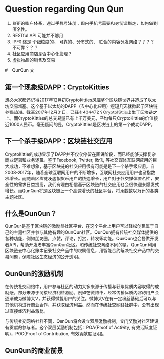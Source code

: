 # Question regarding Qun Qun

1. 群群的账户体系，通过手机号注册：国内手机号需要和身份证绑定，如何做到匿名性。
2. RESTful API 可能并不够用
3. IPFS 络是 个细粒度的、 可靠的、分布式的、 联合的内容分发网络？？？？ 不可靠？？？
4. 社区应用商店是否中心化管理？
5. 虚拟物品的销售及交易

#　QunQun 文

## 第一个现象级DAPP：CryptoKitties

想必大家都还记得2017年12月初CryptoKitties风靡整个区块链世界并造成了以太坊交易堵塞。这个基于以太坊的DAPP（去中心化应用）短短几天就掀起了区块链养猫热潮。截至2017年12月31日，已经有434472个CryptoKittie出生于区块链之上。而CryptoKitties的总交易量已有上千万美元，平均每只CryptoKittie的价值接近1000人民币。毫无疑问的是，CryptoKitties是区块链上的第一个成功DAPP。

## 下一个杀手级DAPP：区块链社交应用

CryptoKittie的成功显示了DAPP并不仅仅停留在画饼阶段，而已经能够支撑复杂商业逻辑和业务逻辑。鉴于Facebook, Twitter, 微信, 等社交媒体互联网应用的巨大成功，不难想象，基于区块链的社交应用很有可能是是下一个杀手级应用。自2008-2017年，随着全球互联网用户的不断增多，互联网社交应用用户也呈指数次增长。而随着区块链及虚拟货币用户的快速增长，用户对于社交媒体匿名性，安全性的需求日益提高，我们有理由相信基于区块链的社交应用也会很快迎来爆发式增长。而QunQun将是区块链上一个高速增长的社区平台，将承载数以万计的各类主题社区。

## 什么是QunQun？

QunQun是基于区块链的激励型社区平台，在这个平台上用户可以轻松创建属于自己的主题社区并参与其他有趣的QunQun社区。QunQun拥有传统社交媒体提供的各种功能，例如朋友圈，点赞，评论，打赏，转发等功能。QunQun也会提供开发者API，帮助开发者丰富QunQun社区。和传统社交网络不同的是，QunQun利用区块链去中心化账本记录社交产品中的权属信息，用智能合约解决社交产品中的交易问题，保障社区生态经济的公开透明。

## QunQun的激励机制

在传统社交网络中，用户参与社区的动力大多来源于传播与获取优质内容取得的成就感，部分来源于间接经济利益激励。例如在微博中，经常传播优质内容的用户会逐渐成为微博大V，并获得微博用户的关注。微博大V在有一定粉丝基础后可以与其他机构进行商业合作，并获取经济利益。然而在传统社交网络社群中，没有出现过直接经济利益激励。

与传统社交网络社群不同，QunQun将会设立双层激励机制，专门奖励对社区建设有贡献的参与者。这个双层奖励机制包括：POA(Proof of Activity, 有效活跃度证明)，POC(Proof of Contribution, 有效贡献度证明)。

### 

## QunQun的商业前景